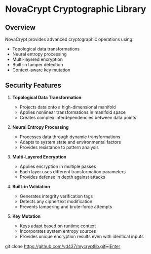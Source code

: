 # NovaCrypt Cryptographic Library

## Overview

NovaCrypt provides advanced cryptographic operations using:
- Topological data transformations
- Neural entropy processing
- Multi-layered encryption
- Built-in tamper detection
- Context-aware key mutation

## Security Features

1. **Topological Data Transformation**
   - Projects data onto a high-dimensional manifold
   - Applies nonlinear transformations in manifold space
   - Creates complex interdependencies between data points

2. **Neural Entropy Processing**
   - Processes data through dynamic transformations
   - Adapts to system state and environmental factors
   - Provides resistance to pattern analysis

3. **Multi-Layered Encryption**
   - Applies encryption in multiple passes
   - Each layer uses different transformation parameters
   - Provides defense in depth against attacks

4. **Built-in Validation**
   - Generates integrity verification tags
   - Detects any ciphertext modification
   - Prevents tampering and brute-force attempts

5. **Key Mutation**
   - Keys adapt based on runtime context
   - Incorporates system entropy sources
   - Provides unique encryption results even with identical inputs

git clone https://github.com/vd437/mycryptlib.git￼Enter
